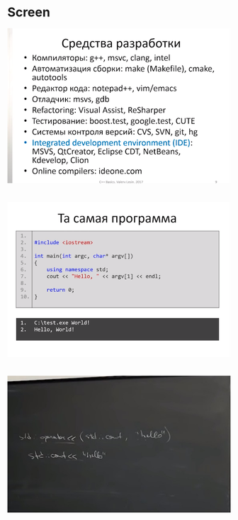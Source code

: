 # Screen
![This is a alt text.](https://github.com/ifanzilka/Other_Lection/blob/master/CPP_CS/lection_01/%D0%A1%D0%BD%D0%B8%D0%BC%D0%BE%D0%BA%20%D1%8D%D0%BA%D1%80%D0%B0%D0%BD%D0%B0%20%D0%BE%D1%82%202021-05-17%2002-16-35.png)

#

![This is a alt text.](https://github.com/ifanzilka/Other_Lection/blob/master/CPP_CS/lection_01/%D0%A1%D0%BD%D0%B8%D0%BC%D0%BE%D0%BA%20%D1%8D%D0%BA%D1%80%D0%B0%D0%BD%D0%B0%20%D0%BE%D1%82%202021-05-17%2002-32-40.png)
#

![This is a alt text.](https://github.com/ifanzilka/Other_Lection/blob/master/CPP_CS/lection_01/%D0%A1%D0%BD%D0%B8%D0%BC%D0%BE%D0%BA%20%D1%8D%D0%BA%D1%80%D0%B0%D0%BD%D0%B0%20%D0%BE%D1%82%202021-05-17%2003-02-04.jpg)
